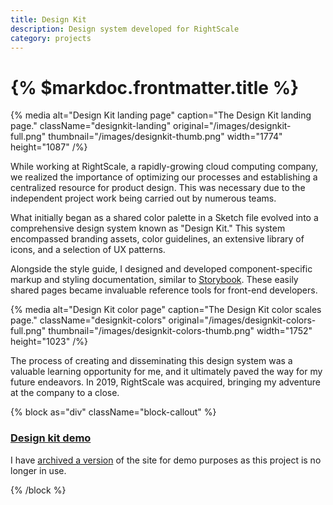 ```yaml
---
title: Design Kit
description: Design system developed for RightScale
category: projects
---
```


# {% $markdoc.frontmatter.title %}

{% media
  alt="Design Kit landing page"
  caption="The Design Kit landing page."
  className="designkit-landing"
  original="/images/designkit-full.png"
  thumbnail="/images/designkit-thumb.png"
  width="1774"
  height="1087"
/%}

While working at RightScale, a rapidly-growing cloud computing company, we realized the importance of optimizing our processes and establishing a centralized resource for product design. This was necessary due to the independent project work being carried out by numerous teams.

What initially began as a shared color palette in a Sketch file evolved into a comprehensive design system known as "Design Kit." This system encompassed branding assets, color guidelines, an extensive library of icons, and a selection of UX patterns.

Alongside the style guide, I designed and developed component-specific markup and styling documentation, similar to [Storybook](https://storybook.js.org/). These easily shared pages became invaluable reference tools for front-end developers.

{% media
  alt="Design Kit color page"
  caption="The Design Kit color scales page."
  className="designkit-colors"
  original="/images/designkit-colors-full.png"
  thumbnail="/images/designkit-colors-thumb.png"
  width="1752"
  height="1023"
/%}

The process of creating and disseminating this design system was a valuable learning opportunity for me, and it ultimately paved the way for my future endeavors. In 2019, RightScale was acquired, bringing my adventure at the company to a close.

{% block as="div" className="block-callout" %}

### [Design kit demo](https://unequaled-garden.surge.sh/)

I have [archived a version](https://unequaled-garden.surge.sh/) of the site for demo purposes as this project is no longer in use.

{% /block %}
